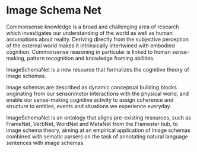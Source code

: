
# Image Schema Net

Commonsense knowledge is a broad and challenging area of research which investigates our understanding of the world as well as human assumptions about reality.
Deriving directly from the subjective perception of the external world makes it intrinsically intertwined with embodied cognition. 
Commonsense reasoning in particular is linked to human sense-making, pattern recognition and knowledge framing abilities. 

ImageSchemaNet is a new resource that formalizes the cognitive theory of image schemas. 


Image schemas are described as dynamic conceptual building blocks originating from our sensorimotor interactions with the physical world, and enable our sense-making cognitive activity to assign coherence and structure to entities, events and situations we experience everyday.


ImageSchemaNet is an ontology that aligns pre-existing resources, such as FrameNet, VerbNet, WordNet and MetaNet from the Framester hub, to image schema theory, aiming at an empirical application of image schemas combined with sematic parsers on the task of annotating natural language sentences with image schemas.



